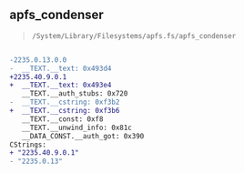 ## apfs_condenser

> `/System/Library/Filesystems/apfs.fs/apfs_condenser`

```diff

-2235.0.13.0.0
-  __TEXT.__text: 0x493d4
+2235.40.9.0.1
+  __TEXT.__text: 0x493e4
   __TEXT.__auth_stubs: 0x720
-  __TEXT.__cstring: 0xf3b2
+  __TEXT.__cstring: 0xf3b6
   __TEXT.__const: 0xf8
   __TEXT.__unwind_info: 0x81c
   __DATA_CONST.__auth_got: 0x390
CStrings:
+ "2235.40.9.0.1"
- "2235.0.13"

```
